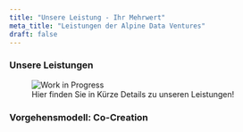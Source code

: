 ```yaml
---
title: "Unsere Leistung - Ihr Mehrwert"
meta_title: "Leistungen der Alpine Data Ventures"
draft: false
---
```


### Unsere Leistungen

<figure>
  <img
  src="/images/work_in_progress.webp"
  alt="Work in Progress">
  <figcaption class="text-center text-2xl">Hier finden Sie in Kürze Details zu unseren Leistungen!</figcaption>
</figure>

### Vorgehensmodell: Co-Creation
